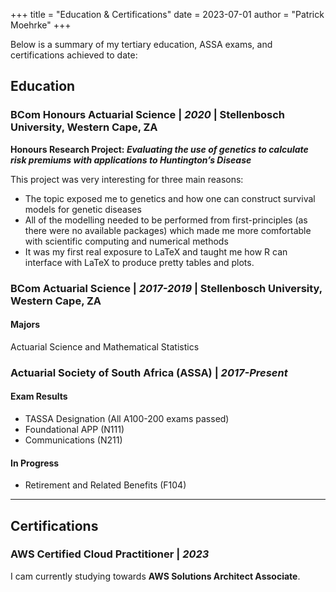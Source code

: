 +++
title = "Education & Certifications"
date = 2023-07-01
author = "Patrick Moehrke"
+++

Below is a summary of my tertiary education, ASSA exams, and certifications achieved to date:
## Education
### BCom Honours Actuarial Science | _2020_ | Stellenbosch University, Western Cape, ZA
**Honours Research Project: _Evaluating the use of genetics to calculate risk premiums with applications to Huntington’s Disease_**

This project was very interesting for three main reasons:
- The topic exposed me to genetics and how one can construct survival models for genetic diseases
- All of the modelling needed to be performed from first-principles (as there were no available packages) which made me more comfortable with scientific computing and numerical methods 
- It was my first real exposure to LaTeX and taught me how R can interface with LaTeX to produce pretty tables and plots.

### BCom Actuarial Science | _2017-2019_ | Stellenbosch University, Western Cape, ZA
#### Majors
Actuarial Science and Mathematical Statistics

### Actuarial Society of South Africa (ASSA) | _2017-Present_
#### Exam Results
- TASSA Designation (All A100-200 exams passed)
- Foundational APP (N111)
- Communications (N211)
#### In Progress
- Retirement and Related Benefits (F104)

---

## Certifications
### AWS Certified Cloud Practitioner | _2023_
I cam currently studying towards **AWS Solutions Architect Associate**.
